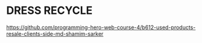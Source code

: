 # DRESS RECYCLE

https://github.com/programming-hero-web-course-4/b612-used-products-resale-clients-side-md-shamim-sarker